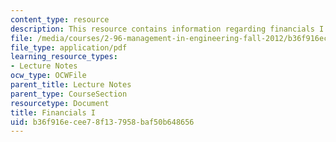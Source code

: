 ```yaml
---
content_type: resource
description: This resource contains information regarding financials I.
file: /media/courses/2-96-management-in-engineering-fall-2012/b36f916ecee78f137958baf50b648656_MIT2_96F12_lec03.pdf
file_type: application/pdf
learning_resource_types:
- Lecture Notes
ocw_type: OCWFile
parent_title: Lecture Notes
parent_type: CourseSection
resourcetype: Document
title: Financials I
uid: b36f916e-cee7-8f13-7958-baf50b648656
---
```

